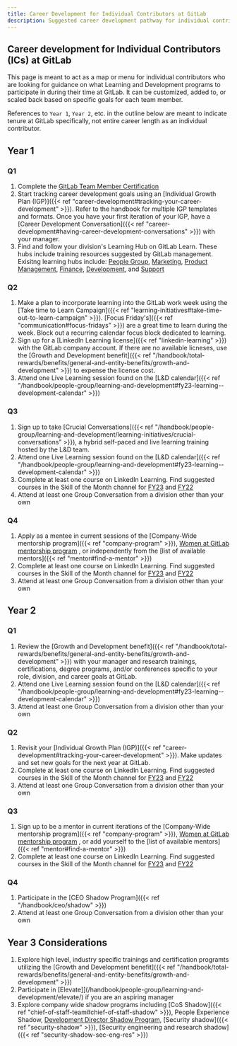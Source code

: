 ```yaml
---
title: Career Development for Individual Contributors at GitLab
description: Suggested career development pathway for individual contributors at GitLab
---
```


## Career development for Individual Contributors (ICs) at GitLab

This page is meant to act as a map or menu for individual contributors who are looking for guidance on what Learning and Development programs to participate in during their time at GitLab. It can be customized, added to, or scaled back based on specific goals for each team member.

References to `Year 1`, `Year 2`, etc. in the outline below are meant to indicate tenure at GitLab specifically, not entire career length as an individual contributor.

## Year 1

### Q1

1. Complete the [GitLab Team Member Certification](https://gitlab.edcast.com/pathways/gitlab-team-members-certification-this)
1. Start tracking career development goals using an [Individual Growth Plan (IGP)]({{< ref "career-development#tracking-your-career-development" >}}). Refer to the handbook for multiple IGP templates and formats. Once you have your first iteration of your IGP, have a [Career Development Conversation]({{< ref "career-development#having-career-development-conversations" >}}) with your manager.
1. Find and follow your division's Learning Hub on GitLab Learn. These hubs include training resources suggested by GitLab management. Exisitng learning hubs include: [People Group](https://gitlab.edcast.com/channel/people-group-learning-hub), [Marketing](https://gitlab.edcast.com/channel/gitlab-marketing-learning-hub), [Product Management](https://gitlab.edcast.com/channel/gitlab-product-team-learning-hub]), [Finance](https://gitlab.edcast.com/channel/gitlab-finance-learning-hub), [Development](https://gitlab.edcast.com/channel/gitlab-development-learning-hub), and [Support](https://gitlab.edcast.com/channel/gitlab-support-team-professional-development)

### Q2

1. Make a plan to incorporate learning into the GitLab work week using the [Take time to Learn Campaign]({{< ref "learning-initiatives#take-time-out-to-learn-campaign" >}}). [Focus Friday's]({{< ref "communication#focus-fridays" >}}) are a great time to learn during the week. Block out a recurring calendar focus block dedicated to learning.
1. Sign up for a [LinkedIn Learning license]({{< ref "linkedin-learning" >}}) with the GitLab company account. If there are no available licneses, use the [Growth and Development benefit]({{< ref "/handbook/total-rewards/benefits/general-and-entity-benefits/growth-and-development" >}}) to expense the license cost.
1. Attend one Live Learning session found on the [L&D calendar]({{< ref "/handbook/people-group/learning-and-development#fy23-learning--development-calendar" >}})

### Q3

1. Sign up to take [Crucial Conversations]({{< ref "/handbook/people-group/learning-and-development/learning-initiatives/crucial-conversations" >}}), a hybrid self-paced and live learning training hosted by the L&D team.
1. Attend one Live Learning session found on the [L&D calendar]({{< ref "/handbook/people-group/learning-and-development#fy23-learning--development-calendar" >}})
1. Complete at least one course on LinkedIn Learning. Find suggested courses in the Skill of the Month channel for [FY23](https://gitlab.edcast.com/channel/skill-of-the-month-fy23) and [FY22](https://gitlab.edcast.com/channel/skill-of-the-month-fy22)
1. Attend at least one Group Conversation from a division other than your own

### Q4

1. Apply as a mentee in current sessions of the [Company-Wide mentorship program]({{< ref "company-program" >}}), [Women at GitLab mentorship program](/company/culture/inclusion/tmrg-gitlab-women/mentorship-program/) , or independently from the [list of available mentors]({{< ref "mentor#find-a-mentor" >}})
1. Complete at least one course on LinkedIn Learning. Find suggested courses in the Skill of the Month channel for [FY23](https://gitlab.edcast.com/channel/skill-of-the-month-fy23) and [FY22](https://gitlab.edcast.com/channel/skill-of-the-month-fy22)
1. Attend at least one Group Conversation from a division other than your own

## Year 2

### Q1

1. Review the [Growth and Development benefit]({{< ref "/handbook/total-rewards/benefits/general-and-entity-benefits/growth-and-development" >}}) with your manager and research trainings, certifications, degree programs, and/or conferences specific to your role, division, and career goals at GitLab.
1. Attend one Live Learning session found on the [L&D calendar]({{< ref "/handbook/people-group/learning-and-development#fy23-learning--development-calendar" >}})
1. Attend at least one Group Conversation from a division other than your own

### Q2

1. Revisit your [Individual Growth Plan (IGP)]({{< ref "career-development#tracking-your-career-development" >}}). Make updates and set new goals for the next year at GitLab.
1. Complete at least one course on LinkedIn Learning. Find suggested courses in the Skill of the Month channel for [FY23](https://gitlab.edcast.com/channel/skill-of-the-month-fy23) and [FY22](https://gitlab.edcast.com/channel/skill-of-the-month-fy22)
1. Attend at least one Group Conversation from a division other than your own

### Q3

1. Sign up to be a mentor in current iterations of the [Company-Wide mentorship program]({{< ref "company-program" >}}), [Women at GitLab mentorship program](https://about.gitlab.com/company/culture/inclusion/tmrg-gitlab-women/mentorship-program/) , or add yourself to the [list of available mentors]({{< ref "mentor#find-a-mentor" >}})
1. Complete at least one course on LinkedIn Learning. Find suggested courses in the Skill of the Month channel for [FY23](https://gitlab.edcast.com/channel/skill-of-the-month-fy23) and [FY22](https://gitlab.edcast.com/channel/skill-of-the-month-fy22)

### Q4

1. Participate in the [CEO Shadow Program]({{< ref "/handbook/ceo/shadow" >}})
1. Attend at least one Group Conversation from a division other than your own

## Year 3 Considerations

1. Explore high level, industry specific trainings and certification programts utilizing the [Growth and Development benefit]({{< ref "/handbook/total-rewards/benefits/general-and-entity-benefits/growth-and-development" >}})
1. Participate in [Elevate]](/handbook/people-group/learning-and-development/elevate/) if you are an aspiring manager
1. Explore company wide shadow programs including [CoS Shadow]({{< ref "chief-of-staff-team#chief-of-staff-shadow" >}}), People Experience Shadow, [Development Director Shadow Program](https://about.gitlab.com/handbook/engineering/development/shadow/director-shadow-program.html), [Security shadow]({{< ref "security-shadow" >}}), [Security engineering and research shadow]({{< ref "security-shadow-sec-eng-res" >}})
